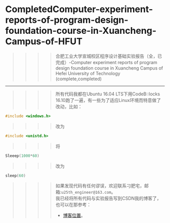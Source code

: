 # CompletedComputer-experiment-reports-of-program-design-foundation-course-in-Xuancheng-Campus-of-HFUT
>>>>合肥工业大学宣城校区程序设计基础实验报告（全，已完成）-Computer experiment reports of program design foundation course in Xuancheng Campus of Hefei University of Technology (complete,completed)</br>
*****
>>>>所有代码我都在Ubuntu 16.04 LTS下用CodeB::locks 16.10跑了一遍，有一些为了适应Linux环境而特意做了改动，比如：

```cpp
#include <windows.h>
```
>>>>改为</br>
```cpp
#include <unistd.h>
```
>>>>将
```cpp
Sleeep(1000*60)
```
>>>>改为</br>
```cpp
sleep(60)
```
>>>>如果发现代码有任何谬误，欢迎联系刁肥宅，邮箱:`u25th_engineer@163.com`。</br>
>>>>我已经将所有代码与实验报告写到CSDN我的博客了，也可以在那参考：
>>>>* [博客位置](https://blog.csdn.net/u25th_engineer/article/details/89243415#%C2%A0%20%C2%A0%20%C2%A0%20%C2%A0%205.%C2%A0%E9%99%84%E6%BA%90%E4%BB%A3%E7%A0%81)。
